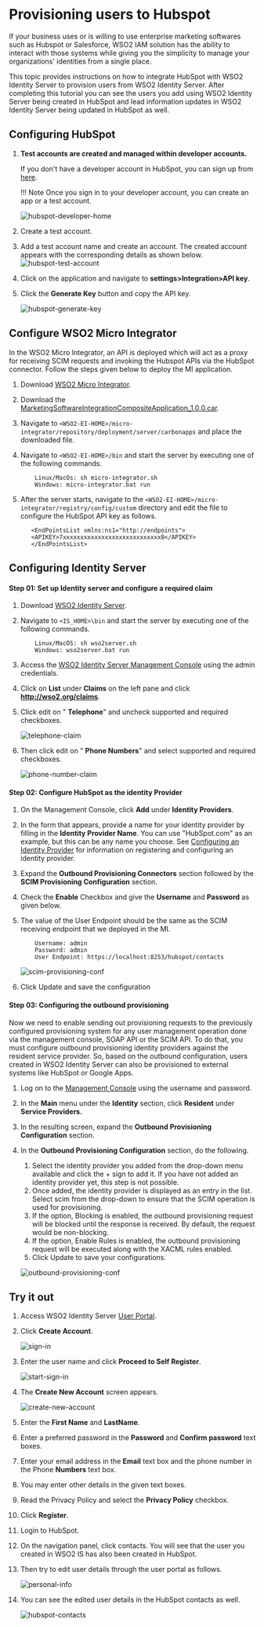 # Provisioning users to Hubspot

If your business uses or is willing to use enterprise marketing softwares such as Hubspot or Salesforce, WSO2 IAM 
solution has the ability to interact with those systems while giving you the simplicity to manage your 
organizations&#39; identities from a single place.

This topic provides instructions on how to integrate HubSpot with WSO2 Identity Server to provision users from WSO2 
Identity Server. After completing this tutorial you can see the users you add using WSO2 Identity Server being created 
in HubSpot and lead information updates in WSO2 Identity Server being updated in HubSpot as well.

## Configuring HubSpot

1. **Test accounts are created and managed within developer accounts.** 
        
      If you don&#39;t have a developer account in HubSpot, you can sign up from 
      [here](https://app.hubspot.com/signup/developers?_ga=2.39153443.1802613489.1576611619-500942594.1573763828).
    
    !!! Note 
        Once you sign in to your developer account, you can create an app or a test account.

    ![hubspot-developer-home](../assets/img/tutorials/hubspot-developer-home.png)

2. Create a test account.
3. Add a test account name and create an account. The created account appears with the corresponding details as shown below. 
    ![hubspot-test-account](../assets/img/tutorials/hubspot-test-account.png)

4. Click on the application and navigate to **settings>Integration>API key**.
5. Click the **Generate Key** button and copy the API key.

    ![hubspot-generate-key](../assets/img/tutorials/hubspot-generate-key.png)

## Configure WSO2 Micro Integrator

In the WSO2 Micro Integrator, an API is deployed which will act as a proxy for receiving SCIM requests and invoking the 
Hubspot APIs via the HubSpot connector. Follow the steps given below to deploy the MI application.

1. Download [WSO2 Micro Integrator](https://wso2.com/integration/micro-integrator/#).
2. Download the [MarketingSoftwareIntegrationCompositeApplication_1.0.0.car](../../assets/attachments/MarketingSoftwareIntegrationCompositeApplication_1.0.0.car).
3. Navigate to `<WSO2-EI-HOME>/micro-integrator/repository/deployment/server/carbonapps` and place the downloaded file.
4. Navigate to `<WSO2-EI-HOME>/bin` and start the server by executing one of the following commands.

    ``` 
        Linux/MacOs: sh micro-integrator.sh
        Windows: micro-integrator.bat run
    ```

1. After the server starts, navigate to the `<WSO2-EI-HOME>/micro-integrator/registry/config/custom` directory and edit 
the file to configure the HubSpot API key as follows.

    ```
       <EndPointsList xmlns:ns1="http://endpoints">
       <APIKEY>7xxxxxxxxxxxxxxxxxxxxxxxxxxxx8</APIKEY>
       </EndPointsList> 
    ```

## Configuring Identity Server

#### Step 01: Set up Identity server and configure a required claim

1. Download [WSO2 Identity Server](https://wso2.com/identity-and-access-management/).
2. Navigate to `<IS_HOME>\bin` and start the server by executing one of the following commands.

    ```
        Linux/MacOS: sh wso2server.sh
        Windows: wso2server.bat run
    ```

3. Access the [WSO2 Identity Server Management Console](https://localhost:9443/carbon) using the admin credentials.
4. Click on **List** under **Claims** on the left pane and click **http://wso2.org/claims**.
5. Click edit on &quot; **Telephone**&quot; and uncheck supported and required checkboxes.

    ![telephone-claim](../assets/img/tutorials/telephone-claim.png)

6. Then click edit on &quot; **Phone Numbers**&quot; and select supported and required checkboxes.

    ![phone-number-claim](../assets/img/tutorials/phone-number-claim.png)

#### Step 02: Configure HubSpot as the identity Provider

1. On the Management Console, click **Add** under **Identity Providers**.
2. In the form that appears, provide a name for your identity provider by filling in the **Identity Provider Name**. 
You can use &quot;HubSpot.com&quot; as an example, but this can be any name you choose. See 
[Configuring an Identity Provider](https://is.docs.wso2.com/en/latest/learn/adding-and-configuring-an-identity-provider/) 
for information on registering and configuring an identity provider.
3. Expand the **Outbound Provisioning Connectors** section followed by the **SCIM Provisioning Configuration** section.

4. Check the **Enable** Checkbox and give the **Username** and **Password** as given below.
5. The value of the User Endpoint should be the same as the SCIM receiving endpoint that we deployed in the MI.

    ```
        Username: admin
        Password: admin
        User Endpoint: https://localhost:8253/hubspot/contacts
    ```

    ![scim-provisioning-conf](../assets/img/tutorials/scim-provisioning-conf.png)

1. Click Update and save the configuration

#### Step 03: Configuring the outbound provisioning

Now we need to enable sending out provisioning requests to the previously configured provisioning system for any user 
management operation done via the management console, SOAP API or the SCIM API. To do that, you must configure outbound 
provisioning identity providers against the resident service provider. So, based on the outbound configuration, 
users created in WSO2 Identity Server can also be provisioned to external systems like HubSpot or Google Apps.

1. Log on to the [Management Console](https://localhost:9443/carbon/) using the username and password.
2. In the **Main** menu under the **Identity** section, click **Resident** under **Service Providers.**
3. In the resulting screen, expand the **Outbound Provisioning Configuration** section.
4. In the **Outbound Provisioning Configuration** section, do the following.

    1. Select the identity provider you added from the drop-down menu available and click the + sign to add it. If you 
    have not added an identity provider yet, this step is not possible.
    2. Once added, the identity provider is displayed as an entry in the list. Select scim from the drop-down to ensure 
    that the SCIM operation is used for provisioning.
    3. If the option, Blocking is enabled, the outbound provisioning request will be blocked until the response is 
    received. By default, the request would be non-blocking.
    4. If the option, Enable Rules is enabled, the outbound provisioning request will be executed along with the 
    XACML rules enabled.
    5. Click Update to save your configurations.

    ![outbound-provisioning-conf](../assets/img/tutorials/outbound-provisioning-conf.png)

## Try it out

1. Access WSO2 Identity Server [User Portal](https://localhost:9443/user-portal/).
2. Click **Create Account**.

    ![sign-in](../assets/img/tutorials/sign-in.png)

3. Enter the user name and click **Proceed to Self Register**.

    ![start-sign-in](../assets/img/tutorials/start-sign-in.png)

1. The **Create New Account** screen appears.

    ![create-new-account](../assets/img/tutorials/create-new-account.png)

1. Enter the **First Name** and **LastName**.
2. Enter a preferred password in the **Password** and **Confirm password** text boxes.
3. Enter your email address in the **Email** text box and the phone number in the Phone **Numbers** text box.
4. You may enter other details in the given text boxes.
5. Read the Privacy Policy and select the **Privacy Policy** checkbox.
6. Click **Register**.
7. Login to HubSpot.
8. On the navigation panel, click contacts. You will see that the user you created in WSO2 IS has also been created in 
HubSpot.
9. Then try to edit user details through the user portal as follows.

    ![personal-info](../assets/img/tutorials/personal-info.png)

10. You can see the edited user details in the HubSpot contacts as well.

    ![hubspot-contacts](../assets/img/tutorials/hubspot-contacts.png)
